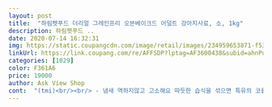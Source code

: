 ```yaml
---
layout: post 
title:  "하림펫푸드 더리얼 그레인프리 오븐베이크드 어덜트 강아지사료, 소, 1kg" 
description: 하림펫푸드 ..
date: 2020-07-14 16:32:31 
img: https://static.coupangcdn.com/image/retail/images/234959653871-f53a52a8-8a60-44b5-b080-8a89be72899f.jpg 
linkUrl: https://link.coupang.com/re/AFFSDP?lptag=AF3600438&subid=ahnPublicAsk&pageKey=62475314&itemId=213230194&vendorItemId=3508985997&traceid=V0-113-0abec02b08b4634e 
categories: [1029] 
color: F361A6 
price: 19000 
author: Ask View Shop 
cont:  "(tmi)<br/><br/> - 냄새 역하지않고 고소해요 따듯한 습식을 섞으면 특유의 코를찌르는 사료냄새가 살짝 올라오긴하지만 그건 괜찮아요<br/><br/> - 보통 사료라하면 진한갈색인데 이건 다른사료들보다 색이 좀 연해요 베이지색? 무슨 차이인지는 모르겠네요 오븐에 구운거라 그렇다고 생각중<br/><br/> - 저는 오븐베이크드랑 크런치 반반 섞여서 먹여요<br/><br/> -<br/> -<br/>3.<br/>8kg단모/3.<br/>2kg장모 치와와 강쥐들,<br/>✔단점<br/>계량컵 절실합니다<br/>계량컵이 따로 없어서 아쉬워요<br/>고기만 먹고.<br/>.<br/>사료는  전엔 그래도 몇알먹었었는데, 이건 하나도 안먹네요.<br/><br/>그래도 이걸로 바꿨어요<br/>꾸준히 급여할생각으로 정기배송을 신청했는데<br/>냄새가 심하지않으니 알약으로 오해했나봐요ㅋㅋㅋㅋ<br/>다음엔 링모양 크런치 소고기맛 구매해보려고요<br/>둘다 아직은 뱉지않고 불만없이 잘먹고 있구요<br/>만족해요!<br/>먼저 꼬꼬마푸들 사료로 이걸 선택했어요<br/>모양의 다양성을 주고싶어서 구매해봤어요<br/>뭐가 좋은건지 모르겠으면<br/>반찬처럼 원래 먹는 사료랑<br/>사료를 간식으로먹는  애들입니다.<br/><br/>생긴게 컬러가 평소 먹던 사료에비해 연하고<br/>성분많이따지는편이라 국내사료에 편견있었지만<br/>성분에대해 고민도하고 관심이생겨 공부도했는데<br/>습식을 직접만들어 겨우먹이는 상태였는데 말이에요<br/>습식이나 캔을 섞어줘도 먹다가 사료알만 뱉어내기 일쑤였어요<br/>싸면서 성분좋은 가성비사료는 없단말에 크게 공감해요<br/>싼건 싼이유가있고 비싼건 비싼이유가 있더라구요<br/>아무튼 꼬꼬마푸들은 애기라 원래 뭐든 잘먹을때여서<br/>얘는 안먹길래 읭... <br/>? 이번구매 실패한거늬.<br/>.<br/>했지만<br/>어느샌가부터 입이짧은 중년푸들이 꼬꼬마 사료를 훔쳐먹드라구요<br/>오븐베이크보다는 크런치가 향이 좀 더 진한거같아요<br/>와삭와삭 사료랑 아주 잘 씹어먹고 만족한듯<br/>이 가격이면 쪼오금 더 보태서 그냥 지위픽을 먹일까했는데<br/>이건 여태의 국내산사료와는 다르게 많이 신경쓴느낌이라서 믿어보게됐습니다.<br/><br/>이건 패키지가 다른건지.<br/>.<br/>ㅠㅠ<br/>일단 가격대가 있는걸로 고르는게 현명하단말이 맞는거같아요<br/>일일 급여량 그램수를 보고 직접 계산을 해서<br/>입이짧은 중년푸들이랑 꼬꼬마푸들 키우고있어요<br/>입짧은 애들이 잘먹는다는 평이 대부분이길래 믿고... <br/><br/>입짧은 중년푸들은 기호성좋기로 소문난 비싼 고기 100%사료(지위픽,k9 등)도<br/>입짧은 첫째덕에 여태 많은 사료를 거쳐오면서<br/>저녁시간 되어서 저녁밥으로 주니까 머뭇머뭇하더니<br/>전 이번에도 실패한듯합니다.<br/>.<br/><br/>전자저울에 재줘야한다는게 많.<br/>이.<br/> 번거롭네요<br/>제가 냄새맡기엔 너무 좋은냄새가 나는데<br/>중년푸들 몸무게 대비 사료양을 계산해보니 사료값이 ㅎㄷㄷ<br/>찾아보니 박스제품에 계량컵 동봉된것도있던데<br/>크런치는 냄새를 처음맡으면 고소한냄새긴한데 그게 좀 훅하고 강하게 들어와서 당황할수있는데 익숙해져요<br/>크런치모양 사줘야 했던건가 걱정했지만 노프라블럼<br/>하림하면 닭고기라 닭고기로!<br/>하지만 우리강쥐들은 늘그랬듯이 사료에 고기를섞어줬더니.<br/>.<br/><br/>한달을 채 못넘기고 질려해서 사료에 캔을 섞어주거나<br/>" 
---
```

